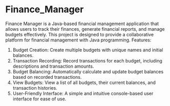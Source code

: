 # Finance_Manager
Finance Manager is a Java-based financial management application that allows users to track their finances, generate financial reports, and manage budgets effectively. This project is designed to provide a collaborative platform for financial management with Java programming.
Features:
1. Budget Creation: Create multiple budgets with unique names and initial balances.
2. Transaction Recording: Record transactions for each budget, including descriptions and transaction amounts.
3. Budget Balancing: Automatically calculate and update budget balances based on recorded transactions.
4. View Budgets: View a list of all budgets, their current balances, and transaction histories.
5. User-Friendly Interface: A simple and intuitive console-based user interface for ease of use.
